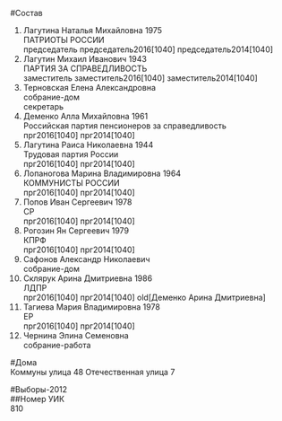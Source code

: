#Состав  
1. Лагутина Наталья Михайловна 1975  
    ПАТРИОТЫ РОССИИ  
    председатель председатель2016[1040] председатель2014[1040]  
2. Лагутин Михаил Иванович 1943  
    ПАРТИЯ ЗА СПРАВЕДЛИВОСТЬ  
    заместитель заместитель2016[1040] заместитель2014[1040]  
3. Терновская Елена Александровна  
    собрание-дом  
    секретарь  
4. Деменко Алла Михайловна 1961  
    Российская партия пенсионеров за справедливость  
    прг2016[1040] прг2014[1040]  
5. Лагутина Раиса Николаевна 1944  
    Трудовая партия России  
    прг2016[1040] прг2014[1040]  
6. Лопаногова Марина Владимировна 1964  
    КОММУНИСТЫ РОССИИ  
    прг2016[1040] прг2014[1040]  
7. Попов Иван Сергеевич 1978  
    СР  
    прг2016[1040] прг2014[1040]  
8. Рогозин Ян Сергеевич 1979  
    КПРФ  
    прг2016[1040] прг2014[1040]  
9. Сафонов Александр Николаевич  
    собрание-дом  
10. Склярук Арина Дмитриевна 1986  
    ЛДПР  
    прг2016[1040] прг2014[1040] old[Деменко Арина Дмитриевна]  
11. Тагиева Мария Владимировна 1978  
    ЕР  
    прг2016[1040] прг2014[1040]  
12. Чернина Элина Семеновна  
    собрание-работа  
  
#Дома  
Коммуны улица 48 Отечественная улица 7  
  
#Выборы-2012  
##Номер УИК  
810  
